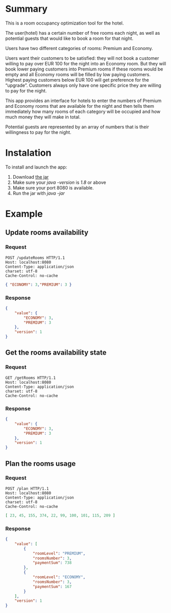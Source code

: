 # Summary
This is a room occupancy optimization tool for the hotel.

The user(hotel) has a certain number of free rooms each night, as well as potential guests that would like to book a room for that night.

Users have two different categories of rooms: Premium and Economy. 

Users want their customers to be satisfied: they will not book a customer willing to pay over EUR 100 for the night into an Economy room. But they will book lower paying customers into Premium rooms if these rooms would be empty and all Economy rooms will be filled by low paying customers. Highest paying customers below EUR 100 will get preference for the “upgrade”. Customers always only have one specific price they are willing to pay for the night.

This app provides an interface for hotels to enter the numbers of Premium and Economy rooms that are available for the night and then tells them immediately how many rooms of each category will be occupied and how much money they will make in total. 

Potential guests are represented by an array of numbers that is their willingness to pay for the night.

# Instalation
To install and launch the app:
1. Download [the jar](https://github.com/shtykh/room-planner/raw/master/bin/room-planner-1.0.0.jar)
2. Make sure your _java -version_ is _1.8_ or above
3. Make sure your port 8080 is available.
3. Run the jar with _java -jar_
# Example
## Update rooms availability
### Request
```
POST /updateRooms HTTP/1.1
Host: localhost:8080
Content-Type: application/json
charset: utf-8
Cache-Control: no-cache
```
```json
{ "ECONOMY": 3,"PREMIUM": 3 }
```
### Response
```json
{
    "value": {
        "ECONOMY": 3,
        "PREMIUM": 3
    },
    "version": 1
}
```
## Get the rooms availability state
### Request
```
GET /getRooms HTTP/1.1
Host: localhost:8080
Content-Type: application/json
charset: utf-8
Cache-Control: no-cache
```
### Response
```json
{
    "value": {
        "ECONOMY": 3,
        "PREMIUM": 3
    },
    "version": 1
}
```
## Plan the rooms usage
### Request
```
POST /plan HTTP/1.1
Host: localhost:8080
Content-Type: application/json
charset: utf-8
Cache-Control: no-cache
```
```json
[ 23, 45, 155, 374, 22, 99, 100, 101, 115, 209 ]
```
### Response 
```json
{
    "value": [
        {
            "roomLevel": "PREMIUM",
            "roomsNumber": 3,
            "paymentSum": 738
        },
        {
            "roomLevel": "ECONOMY",
            "roomsNumber": 3,
            "paymentSum": 167
        }
    ],
    "version": 1
}
```
